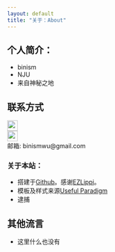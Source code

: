 ```yaml
---
layout: default
title: "关于：About"
---
```


## 个人简介：

* binism
* NJU
* 来自神秘之地

## 联系方式

<p class="contact">
        <a href="http://www.zhihu.com/people/binism" title="知乎联系我"><img src="http://www.zhihu.com/favicon.ico" width="24" height="24" style="display:inline-block;vertical-align:middle"></a><br/>
 <a href="https://github.com/binism" title="Github联系我"><img src="http://www.github.com/favicon.ico" width="24" height="24" style="display:inline-block;vertical-align:middle"></a><br/>
邮箱: binismwu@gmail.com 
</p>

### 关于本站：

* 搭建于[Github](https://github.com/LippiOuYang/LippiOuYang.github.io)。感谢[EZLippi](https://github.com/EZLippi/)。
* 模板及样式来源[Useful Paradigm](http://usefulparadigm.com/)
* 逮捕

## 其他流言
* 这里什么也没有
